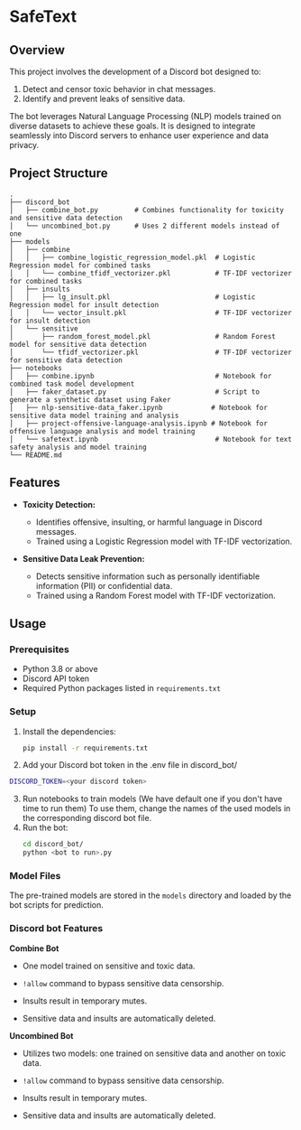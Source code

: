 # SafeText

## Overview
This project involves the development of a Discord bot designed to:
1. Detect and censor toxic behavior in chat messages.
2. Identify and prevent leaks of sensitive data.

The bot leverages Natural Language Processing (NLP) models trained on diverse datasets to achieve these goals. It is designed to integrate seamlessly into Discord servers to enhance user experience and data privacy.

## Project Structure

```
.
├── discord_bot
│   ├── combine_bot.py         # Combines functionality for toxicity and sensitive data detection
│   └── uncombined_bot.py      # Uses 2 different models instead of one
├── models
│   ├── combine
│   │   ├── combine_logistic_regression_model.pkl  # Logistic Regression model for combined tasks
│   │   └── combine_tfidf_vectorizer.pkl           # TF-IDF vectorizer for combined tasks
│   ├── insults
│   │   ├── lg_insult.pkl                          # Logistic Regression model for insult detection
│   │   └── vector_insult.pkl                      # TF-IDF vectorizer for insult detection
│   └── sensitive
│       ├── random_forest_model.pkl                # Random Forest model for sensitive data detection
│       └── tfidf_vectorizer.pkl                   # TF-IDF vectorizer for sensitive data detection
├── notebooks
│   ├── combine.ipynb                              # Notebook for combined task model development
│   ├── faker_dataset.py                           # Script to generate a synthetic dataset using Faker
│   ├── nlp-sensitive-data_faker.ipynb            # Notebook for sensitive data model training and analysis
│   ├── project-offensive-language-analysis.ipynb # Notebook for offensive language analysis and model training
│   └── safetext.ipynb                             # Notebook for text safety analysis and model training
└── README.md
```

## Features
- **Toxicity Detection:**
  - Identifies offensive, insulting, or harmful language in Discord messages.
  - Trained using a Logistic Regression model with TF-IDF vectorization.

- **Sensitive Data Leak Prevention:**
  - Detects sensitive information such as personally identifiable information (PII) or confidential data.
  - Trained using a Random Forest model with TF-IDF vectorization.

## Usage

### Prerequisites
- Python 3.8 or above
- Discord API token
- Required Python packages listed in `requirements.txt`

### Setup
1. Install the dependencies:
   ```bash
   pip install -r requirements.txt
   ```
2. Add your Discord bot token in the .env file in discord_bot/
```bash
DISCORD_TOKEN=<your discord token>
```
3. Run notebooks to train models (We have default one if you don't have time to run them)
To use them, change the names of the used models in the corresponding discord bot file.
4. Run the bot:
   ```bash
   cd discord_bot/
   python <bot to run>.py
   ```

### Model Files
The pre-trained models are stored in the `models` directory and loaded by the bot scripts for prediction.

### Discord bot Features

**Combine Bot**

- One model trained on sensitive and toxic data.

- ```!allow``` command to bypass sensitive data censorship.

- Insults result in temporary mutes.

- Sensitive data and insults are automatically deleted.

**Uncombined Bot**

- Utilizes two models: one trained on sensitive data and another on toxic data.

- ```!allow``` command to bypass sensitive data censorship.

- Insults result in temporary mutes.

- Sensitive data and insults are automatically deleted.